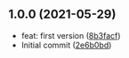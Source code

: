 ## 1.0.0 (2021-05-29)

* feat: first version ([8b3facf](https://github.com/jackdbd/wpt-action/commit/8b3facf))
* Initial commit ([2e6b0bd](https://github.com/jackdbd/wpt-action/commit/2e6b0bd))
